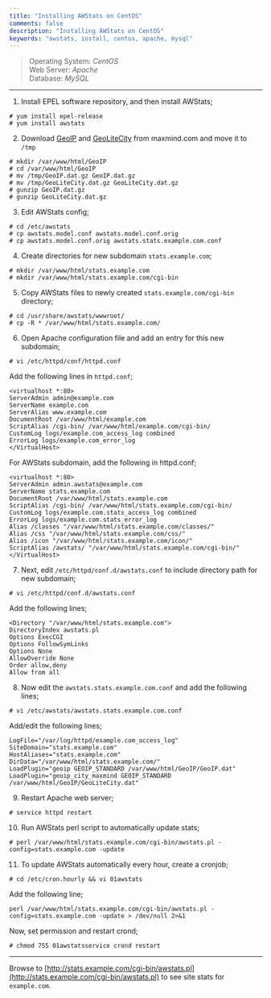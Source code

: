 ```yaml
---
title: "Installing AWStats on CentOS"
comments: false
description: "Installing AWStats on CentOS"
keywords: "awstats, install, centos, apache, mysql"
---
```

> Operating System: _CentOS_  
> Web Server: _Apache_  
> Database: _MySQL_  

___

1. Install EPEL software repository, and then install AWStats;
```
# yum install epel-release
# yum install awstats
```

2. Download [GeoIP](http://geolite.maxmind.com/download/geoip/database/GeoLiteCountry/GeoIP.dat.gz) and [GeoLiteCity](http://geolite.maxmind.com/download/geoip/database/GeoLiteCity.dat.gz) from maxmind.com and move it to `/tmp`
```
# mkdir /var/www/html/GeoIP
# cd /var/www/html/GeoIP
# mv /tmp/GeoIP.dat.gz GeoIP.dat.gz
# mv /tmp/GeoLiteCity.dat.gz GeoLiteCity.dat.gz
# gunzip GeoIP.dat.gz
# gunzip GeoLiteCity.dat.gz
```

3. Edit AWStats config;
```
# cd /etc/awstats
# cp awstats.model.conf awstats.model.conf.orig
# cp awstats.model.conf.orig awstats.stats.example.com.conf
```

4. Create directories for new subdomain `stats.example.com`;
```
# mkdir /var/www/html/stats.example.com
# mkdir /var/www/html/stats.example.com/cgi-bin
```

5. Copy AWStats files to newly created `stats.example.com/cgi-bin` directory;
```
# cd /usr/share/awstats/wwwroot/
# cp -R * /var/www/html/stats.example.com/
```

6. Open Apache configuration file and add an entry for this new subdomain;
```
# vi /etc/httpd/conf/httpd.conf
```
Add the following lines in `httpd.conf`;
```
<virtualhost *:80>
ServerAdmin admin@example.com
ServerName example.com
ServerAlias www.example.com
DocumentRoot /var/www/html/example.com
ScriptAlias /cgi-bin/ /var/www/html/example.com/cgi-bin/
CustomLog logs/example.com_access_log combined
ErrorLog logs/example.com_error_log
</VirtualHost>
```
For AWStats subdomain, add the following in httpd.conf;
```
<virtualhost *:80>
ServerAdmin admin.awstats@example.com
ServerName stats.example.com
DocumentRoot /var/www/html/stats.example.com
ScriptAlias /cgi-bin/ /var/www/html/stats.example.com/cgi-bin/
CustomLog logs/example.com.stats_access_log combined
ErrorLog logs/example.com.stats_error_log
Alias /classes "/var/www/html/stats.example.com/classes/"
Alias /css "/var/www/html/stats.example.com/css/"
Alias /icon "/var/www/html/stats.example.com/icon/"
ScriptAlias /awstats/ "/var/www/html/stats.example.com/cgi-bin/"
</VirtualHost>
```

7. Next, edit `/etc/httpd/conf.d/awstats.conf` to include directory path for new subdomain;
```
# vi /etc/httpd/conf.d/awstats.conf
```
Add the following lines;
```
<Directory "/var/www/html/stats.example.com">
DirectoryIndex awstats.pl
Options ExecCGI
Options FollowSymLinks
Options None
AllowOverride None
Order allow,deny
Allow from all
```

8. Now edit the `awstats.stats.example.com.conf` and add the following lines;
```
# vi /etc/awstats/awstats.stats.example.com.conf
```
Add/edit the following lines;
```
LogFile="/var/log/httpd/example.com_access_log"
SiteDomain="stats.example.com"
HostAliases="stats.example.com"
DirData="/var/www/html/stats.example.com/"
LoadPlugin="geoip GEOIP_STANDARD /var/www/html/GeoIP/GeoIP.dat"
LoadPlugin="geoip_city_maxmind GEOIP_STANDARD /var/www/html/GeoIP/GeoLiteCity.dat"
```

9. Restart Apache web server;
```
# service httpd restart
```

10. Run AWStats perl script to automatically update stats;
```
# perl /var/www/html/stats.example.com/cgi-bin/awstats.pl -config=stats.example.com -update
```

11. To update AWStats automatically every hour, create a cronjob;
```
# cd /etc/cron.hourly && vi 01awstats
```
Add the following line;
```
perl /var/www/html/stats.example.com/cgi-bin/awstats.pl -config=stats.example.com -update > /dev/null 2>&1
```
Now, set permission and restart crond;
```
# chmod 755 01awstatsservice crond restart
```

___

Browse to [http://stats.example.com/cgi-bin/awstats.pl](http://stats.example.com/cgi-bin/awstats.pl) to see site stats for  `example.com`.
